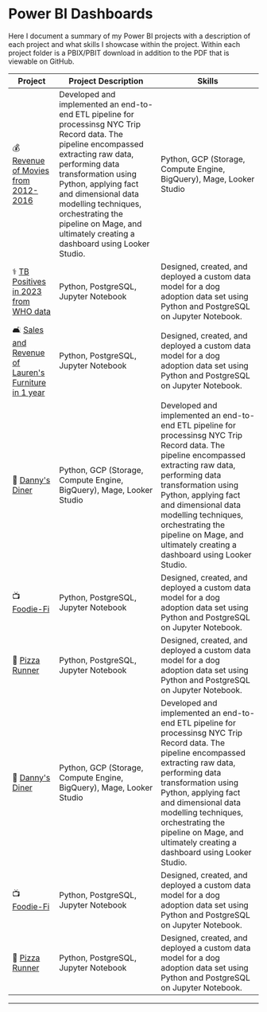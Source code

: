 # Power BI Dashboards
Here I document a summary of my Power BI projects with a description of each project and what skills I showcase within the project. Within each project folder is a PBIX/PBIT download in addition to the PDF that is viewable on GitHub.


| Project | Project Description | Skills |
|---|---|---|
| 💰 [Revenue of Movies from 2012-2016](https://github.com/bdavidson16/Power-BI/blob/main/Revenue%20of%20Movies.pdf) | Developed and implemented an end-to-end ETL pipeline for processinsg NYC Trip Record data. The pipeline encompassed extracting raw data, performing data transformation using Python, applying fact and dimensional data modelling techniques, orchestrating the pipeline on Mage, and ultimately creating a dashboard using Looker Studio. | Python, GCP (Storage, Compute Engine, BigQuery), Mage, Looker Studio |
| ⚕️ [TB Positives in 2023 from WHO data](https://github.com/bdavidson16/Power-BI/blob/main/TB%20Positives%202023.jpg) | Python, PostgreSQL, Jupyter Notebook | Designed, created, and deployed a custom data model for a dog adoption data set using Python and PostgreSQL on Jupyter Notebook. |
| 🛋️ [Sales and Revenue of Lauren's Furniture in 1 year]() | Python, PostgreSQL, Jupyter Notebook | Designed, created, and deployed a custom data model for a dog adoption data set using Python and PostgreSQL on Jupyter Notebook. |
| 🥧 [Danny's Diner]() | Python, GCP (Storage, Compute Engine, BigQuery), Mage, Looker Studio | Developed and implemented an end-to-end ETL pipeline for processinsg NYC Trip Record data. The pipeline encompassed extracting raw data, performing data transformation using Python, applying fact and dimensional data modelling techniques, orchestrating the pipeline on Mage, and ultimately creating a dashboard using Looker Studio. |
| 📺 [Foodie-Fi]() | Python, PostgreSQL, Jupyter Notebook | Designed, created, and deployed a custom data model for a dog adoption data set using Python and PostgreSQL on Jupyter Notebook. |
| 🍕 [Pizza Runner]() | Python, PostgreSQL, Jupyter Notebook | Designed, created, and deployed a custom data model for a dog adoption data set using Python and PostgreSQL on Jupyter Notebook. |
| 🥧 [Danny's Diner]() | Python, GCP (Storage, Compute Engine, BigQuery), Mage, Looker Studio | Developed and implemented an end-to-end ETL pipeline for processinsg NYC Trip Record data. The pipeline encompassed extracting raw data, performing data transformation using Python, applying fact and dimensional data modelling techniques, orchestrating the pipeline on Mage, and ultimately creating a dashboard using Looker Studio. |
| 📺 [Foodie-Fi]() | Python, PostgreSQL, Jupyter Notebook | Designed, created, and deployed a custom data model for a dog adoption data set using Python and PostgreSQL on Jupyter Notebook. |
| 🍕 [Pizza Runner]() | Python, PostgreSQL, Jupyter Notebook | Designed, created, and deployed a custom data model for a dog adoption data set using Python and PostgreSQL on Jupyter Notebook. |

***

